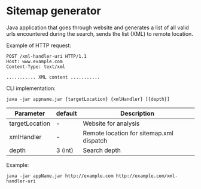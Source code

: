 # Sitemap generator

Java application that goes through website and generates a list of all valid urls encountered during the search, sends the list (XML) to remote location.

Example of HTTP request:

```
POST /xml-handler-uri HTTP/1.1
Host: www.example.com
Content-Type: text/xml

........... XML content ...........
```

CLI implementation:
```
java -jar appname.jar {targetLocation} {xmlHandler} [{depth}]
```

Parameter | default | Description
--- | --- | ---
targetLocation | - | Website for analysis
xmlHandler | - | Remote location for sitemap.xml dispatch
depth | 3 (int) | Search depth

Example:

```
java -jar appName.jar http://example.com http://example.com/xml-handler-uri
```
